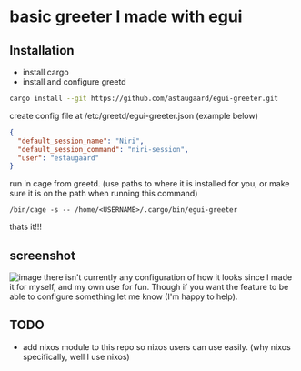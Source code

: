 # basic greeter I made with egui

## Installation
* install cargo
* install and configure greetd
```bash
cargo install --git https://github.com/astaugaard/egui-greeter.git
```

create config file at /etc/greetd/egui-greeter.json (example below)
```json
{
  "default_session_name": "Niri",
  "default_session_command": "niri-session",
  "user": "estaugaard"
}
```
run in cage from greetd. (use paths to where it is installed for you, or make sure it is on the path when running this command)
```
/bin/cage -s -- /home/<USERNAME>/.cargo/bin/egui-greeter
```
thats it!!!

## screenshot
![image](https://github.com/user-attachments/assets/d3706938-7967-416f-8031-e6277eb2ddab)
there isn't currently any configuration of how it looks since I made it for myself, and my own use for fun. Though if you want the feature to be able to configure something let me know (I'm happy to help).

## TODO
* add nixos module to this repo so nixos users can use easily. (why nixos specifically, well I use nixos)
